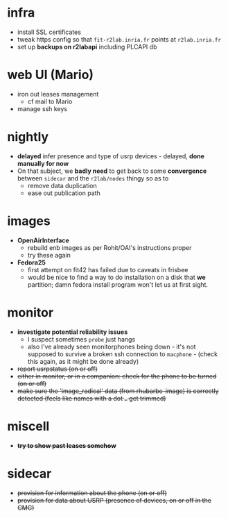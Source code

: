# infra

* install SSL certificates
* tweak https config so that `fit-r2lab.inria.fr` points at `r2lab.inria.fr`
* set up **backups on r2labapi** including PLCAPI db

# web UI (Mario)

* iron out leases management
  * cf mail to Mario
* manage ssh keys

# nightly

* **delayed** infer presence and type of usrp devices - delayed, **done manually for now**
* On that subject, we **badly need** to get back to some **convergence** between `sidecar` and the `r2lab/nodes` thingy so as to 
  * remove data duplication
  * ease out publication path

# images

* **OpenAirInterface** 
  * rebuild enb images as per Rohit/OAI's instructions proper
  * try these again
* **Fedora25**
  * first attempt on fit42 has failed due to caveats in frisbee
  * would be nice to find a way to do installation on a disk that **we** partition; damn fedora install program won't let us at first sight.

# monitor

* **investigate potential reliability issues**
  * I suspect sometimes `probe` just hangs
  * also I've already seen monitorphones being down - it's not supposed to survive a broken ssh connection to `macphone` - (check this again, as it might be done already)
* ~~report usrpstatus (on or off)~~
* ~~either in monitor, or in a companion: check for the phone to be turned (on or off)~~
* ~~make sure the 'image_radical' data (from rhubarbe-image) is correctly detected (feels like names with a dot `.` get trimmed)~~

# miscell

* ~~**try to show past leases somehow**~~

# sidecar

* ~~provision for information about the phone (on or off)~~
* ~~provision for data about USRP (presence of devices, on or off in the CMC)~~

